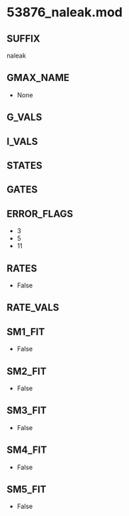 # 53876_naleak.mod

## SUFFIX

naleak

## GMAX_NAME

- None

## G_VALS


## I_VALS


## STATES


## GATES


## ERROR_FLAGS

- 3
- 5
- 11

## RATES

- False

## RATE_VALS


## SM1_FIT

- False

## SM2_FIT

- False

## SM3_FIT

- False

## SM4_FIT

- False

## SM5_FIT

- False


